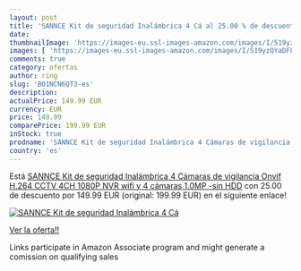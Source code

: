 ```yaml
---
layout: post
title: 'SANNCE Kit de seguridad Inalámbrica 4 Cá al 25.00 % de descuento'
date: 
thumbnailImage: 'https://images-eu.ssl-images-amazon.com/images/I/519yzQYaDFL._SL200_.jpg'
images: [ 'https://images-eu.ssl-images-amazon.com/images/I/519yzQYaDFL._SL200_.jpg' ]
comments: true
category: ofertas
author: ring
slug: 'B01NCN6QT3-es'
description:
actualPrice: 149.99 EUR
currency: EUR
price: 149.99
comparePrice: 199.99 EUR
inStock: true
prodname: 'SANNCE Kit de seguridad Inalámbrica 4 Cámaras de vigilancia  Onvif H.264 CCTV 4CH 1080P NVR wifi y 4 cámaras 1.0MP -sin HDD'
country: 'es'
---
```


Está [SANNCE Kit de seguridad Inalámbrica 4 Cámaras de vigilancia  Onvif H.264 CCTV 4CH 1080P NVR wifi y 4 cámaras 1.0MP -sin HDD](https://www.amazon.es/dp/B01NCN6QT3/?tag=tolees-21) con 25.00 de descuento por 149.99 EUR (original: 199.99 EUR) en el siguiente enlace!

[![SANNCE Kit de seguridad Inalámbrica 4 Cá](https://images-eu.ssl-images-amazon.com/images/I/519yzQYaDFL._SL200_.jpg)](https://www.amazon.es/dp/B01NCN6QT3/?tag=tolees-21)

[Ver la oferta!!](https://www.amazon.es/dp/B01NCN6QT3/?tag=tolees-21)

Links participate in Amazon Associate program and might generate a comission on qualifying sales


